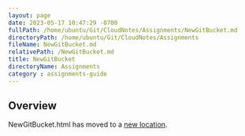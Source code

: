 ```yaml
---
layout: page
date: 2023-05-17 10:47:29 -0700
fullPath: /home/ubuntu/Git/CloudNotes/Assignments/NewGitBucket.md
directoryPath: /home/ubuntu/Git/CloudNotes/Assignments
fileName: NewGitBucket.md
relativePath: /NewGitBucket.md
title: NewGitBucket
directoryName: Assignments
category : assignments-guide
---
```


## Overview

NewGitBucket.html has moved to a [new location](/git-guide/NewGitBucket.html).
